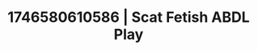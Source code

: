 ---
categories:
- Passionate kisses
- Erotic AI content
- AI-generated
- Subtle kink
- Consent-based play
- Digital dominatrix
- ASMR
- Cosplay
image: /assets/images/1746580610586.jpg
layout: post
seo:
  description: Featured content with artistic ABDL Play, Scat Fetish. HD images available.
  keywords: ABDL Play, Scat Fetish
  og_image: /assets/images/1746580610586.jpg
  schema_type: VisualArtwork
tags:
- '#1746580610586'
- ABDL Play
- Scat Fetish
title: 1746580610586 | Scat Fetish ABDL Play
---